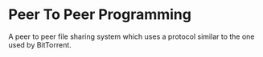 # Peer To Peer Programming
 
A peer to peer file sharing system which uses a protocol similar to the one used by BitTorrent.
